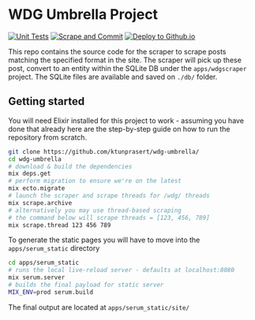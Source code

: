 # WDG Umbrella Project

[![Unit Tests](https://github.com/ktunprasert/wdg-umbrella/actions/workflows/elixir.yml/badge.svg)](https://github.com/ktunprasert/wdg-umbrella/actions/workflows/elixir.yml)
[![Scrape and Commit](https://github.com/ktunprasert/wdg-umbrella/actions/workflows/scrape.yml/badge.svg)](https://github.com/ktunprasert/wdg-umbrella/actions/workflows/scrape.yml)
[![Deploy to Github.io](https://github.com/ktunprasert/wdg-umbrella/actions/workflows/build_deploy_static.yml/badge.svg)](https://github.com/ktunprasert/wdg-umbrella/actions/workflows/build_deploy_static.yml)

This repo contains the source code for the scraper to scrape posts matching the specified format in the site.
The scraper will pick up these post, convert to an entity within the SQLite DB under the `apps/wdgscraper` project.
The SQLite files are available and saved on `./db/` folder.

## Getting started

You will need Elixir installed for this project to work - assuming you have done that already here are the step-by-step guide on how to run the repository from scratch.

```bash
git clone https://github.com/ktunprasert/wdg-umbrella/
cd wdg-umbrella
# download & build the dependencies
mix deps.get
# perform migration to ensure we're on the latest
mix ecto.migrate
# launch the scraper and scrape threads for /wdg/ threads
mix scrape.archive
# alternatively you may use thread-based scraping
# the command below will scrape threads = [123, 456, 789]
mix scrape.thread 123 456 789
```

To generate the static pages you will have to move into the `apps/serum_static` directory

```bash
cd apps/serum_static
# runs the local live-reload server - defaults at localhost:8080
mix serum.server
# builds the final payload for static server
MIX_ENV=prod serum.build
```

The final output are located at `apps/serum_static/site/`
